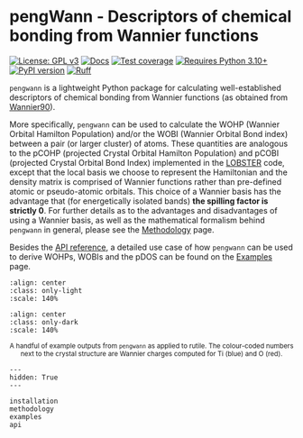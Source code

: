 # pengWann - Descriptors of chemical bonding from Wannier functions

[![License: GPL v3](https://img.shields.io/badge/License-GPLv3-blue.svg)](https://www.gnu.org/licenses/gpl-3.0)
[![Docs](https://readthedocs.org/projects/pengwann/badge/?version=latest)](https://pengwann.readthedocs.io/en/latest/)
[![Test coverage](https://api.codeclimate.com/v1/badges/10626c706c7877d2af47/test_coverage)](https://codeclimate.com/github/PatrickJTaylor/pengWann/test_coverage)
[![Requires Python 3.10+](https://img.shields.io/badge/Python-3.10+-blue.svg?logo=python&logoColor=white)](https://python.org/downloads)
[![PyPI version](https://badge.fury.io/py/pengwann.svg)](https://badge.fury.io/py/pengwann)
[![Ruff](https://img.shields.io/endpoint?url=https://raw.githubusercontent.com/astral-sh/ruff/main/assets/badge/v2.json)](https://github.com/astral-sh/ruff)

`pengwann` is a lightweight Python package for calculating well-established descriptors of chemical bonding from Wannier functions (as obtained from [Wannier90](https://wannier.org/)).

More specifically, `pengwann` can be used to calculate the WOHP (Wannier Orbital Hamilton Population) and/or the WOBI (Wannier Orbital Bond index) between a pair (or larger cluster) of atoms. These quantities are analogous to the pCOHP (projected Crystal Orbital Hamilton Population) and pCOBI (projected Crystal Orbital Bond Index) implemented in the [LOBSTER](http://www.cohp.de/) code, except that the local basis we choose to represent the Hamiltonian and the density matrix is comprised of Wannier functions rather than pre-defined atomic or pseudo-atomic orbitals. This choice of a Wannier basis has the advantage that (for energetically isolated bands) **the spilling factor is strictly 0**. For further details as to the advantages and disadvantages of using a Wannier basis, as well as the mathematical formalism behind `pengwann` in general, please see the [Methodology](./methodology) page.

Besides the [API reference](./api), a detailed use case of how `pengwann` can be used to derive WOHPs, WOBIs and the pDOS can be found on the [Examples](./examples) page.

```{figure} _static/example_outputs_light.svg
:align: center
:class: only-light
:scale: 140%
```

```{figure} _static/example_outputs_dark.svg
:align: center
:class: only-dark
:scale: 140%
```

<center>
<small>
A handful of example outputs from <code>pengwann</code> as applied to rutile. The colour-coded numbers next to the crystal structure are Wannier charges computed for Ti (blue) and O (red).
</small>
</center>

```{toctree}
---
hidden: True
---

installation
methodology
examples
api
```
